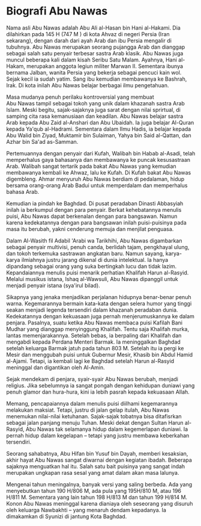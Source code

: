 Biografi Abu Nawas
==================

Nama asli Abu Nawas adalah Abu Ali al-Hasan bin Hani al-Hakami. Dia dilahirkan pada 145 H (747 M ) di kota Ahvaz di negeri Persia (Iran sekarang), dengan darah dari ayah Arab dan ibu Persia mengalir di tubuhnya. Abu Nawas merupakan seorang pujangga Arab dan dianggap sebagai salah satu penyair terbesar sastra Arab klasik. Abu Nawas juga muncul beberapa kali dalam kisah Seribu Satu Malam. Ayahnya, Hani al-Hakam, merupakan anggota legiun militer Marwan II. Sementara ibunya bernama Jalban, wanita Persia yang bekerja sebagai pencuci kain wol. Sejak kecil ia sudah yatim. Sang ibu kemudian membawanya ke Bashrah, Irak. Di kota inilah Abu Nawas belajar berbagai ilmu pengetahuan.  
  
Masa mudanya penuh perilaku kontroversial yang membuat  
Abu Nawas tampil sebagai tokoh yang unik dalam khazanah sastra Arab Islam. Meski begitu, sajak-sajaknya juga sarat dengan nilai sprirtual, di samping cita rasa kemanusiaan dan keadilan. Abu Nawas belajar sastra Arab kepada Abu Zaid al-Anshari dan Abu Ubaidah. Ia juga belajar Al-Quran kepada Ya'qub al-Hadrami. Sementara dalam Ilmu Hadis, ia belajar kepada Abu Walid bin Ziyad, Muktamir bin Sulaiman, Yahya bin Said al-Qattan, dan Azhar bin Sa'ad as-Samman.  
  
Pertemuannya dengan penyair dari Kufah, Walibah bin Habab al-Asadi, telah memperhalus gaya bahasanya dan membawanya ke puncak kesusastraan Arab. Walibah sangat tertarik pada bakat Abu Nawas yang kemudian membawanya kembali ke Ahwaz, lalu ke Kufah. Di Kufah bakat Abu Nawas digembleng. Ahmar menyuruh Abu Nawas berdiam di pedalaman, hidup bersama orang-orang Arab Badui untuk memperdalam dan memperhalus bahasa Arab.  
  
Kemudian ia pindah ke Baghdad. Di pusat peradaban Dinasti Abbasyiah inilah ia berkumpul dengan para penyair. Berkat kehebatannya menulis puisi, Abu Nawas dapat berkenalan dengan para bangsawan. Namun karena kedekatannya dengan para bangsawan inilah puisi-puisinya pada masa itu berubah, yakni cenderung memuja dan menjilat penguasa.  
  
Dalam Al-Wasith fil Adabil 'Arabi wa Tarikhihi, Abu Nawas digambarkan sebagai penyair multivisi, penuh canda, berlidah tajam, pengkhayal ulung, dan tokoh terkemuka sastrawan angkatan baru. Namun sayang, karya-karya ilmiahnya justru jarang dikenal di dunia intelektual. Ia hanya dipandang sebagai orang yang suka bertingkah lucu dan tidak lazim. Kepandaiannya menulis puisi menarik perhatian Khalifah Harun al-Rasyid. Melalui musikus istana, Ishaq al-Wawsuli, Abu Nawas dipanggil untuk menjadi penyair istana (sya'irul bilad).  
  
Sikapnya yang jenaka menjadikan perjalanan hidupnya benar-benar penuh warna. Kegemarannya bermain kata-kata dengan selera humor yang tinggi seakan menjadi legenda tersendiri dalam khazanah peradaban dunia. Kedekatannya dengan kekuasaan juga pernah menjerumuskannya ke dalam penjara. Pasalnya, suatu ketika Abu Nawas membaca puisi Kafilah Bani Mudhar yang dianggap menyinggung Khalifah. Tentu saja Khalifah murka, lantas memenjarakannya. Setelah bebas, ia berpaling dari Khalifah dan mengabdi kepada Perdana Menteri Barmak. Ia meninggalkan Baghdad setelah keluarga Barmak jatuh pada tahun 803 M. Setelah itu ia pergi ke Mesir dan menggubah puisi untuk Gubernur Mesir, Khasib bin Abdul Hamid al-Ajami. Tetapi, ia kembali lagi ke Baghdad setelah Harun al-Rasyid meninggal dan digantikan oleh Al-Amin.  
  
Sejak mendekam di penjara, syair-syair Abu Nawas berubah, menjadi religius. Jika sebelumnya ia sangat pongah dengan kehidupan duniawi yang penuh glamor dan hura-hura, kini ia lebih pasrah kepada kekuasaan Allah.  
  
Memang, pencapaiannya dalam menulis puisi diilhami kegemarannya melakukan maksiat. Tetapi, justru di jalan gelap itulah, Abu Nawas menemukan nilai-nilai ketuhanan. Sajak-sajak tobatnya bisa ditafisrkan sebagai jalan panjang menuju Tuhan. Meski dekat dengan Sultan Harun al-Rasyid, Abu Nawas tak selamanya hidup dalam kegemerlapan duniawi. Ia pernah hidup dalam kegelapan – tetapi yang justru membawa keberkahan tersendiri.  
  
Seorang sahabatnya, Abu Hifan bin Yusuf bin Dayah, memberi kesaksian, akhir hayat Abu Nawas sangat diwarnai dengan kegiatan ibadah. Beberapa sajaknya menguatkan hal itu. Salah satu bait puisinya yang sangat indah merupakan ungkapan rasa sesal yang amat dalam akan masa lalunya.  
  
Mengenai tahun meningalnya, banyak versi yang saling berbeda. Ada yang menyebutkan tahun 190 H/806 M, ada pula yang 195H/810 M, atau 196 H/811 M. Sementara yang lain tahun 198 H/813 M dan tahun 199 H/814 M. Konon Abu Nawas meninggal karena dianiaya oleh seseorang yang disuruh oleh keluarga Nawbakhti – yang menaruh dendam kepadanya. Ia dimakamkan di Syunizi di jantung Kota Baghdad.